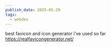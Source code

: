 ```yaml
---
publish_date: 2025-05-29
tags:
  - webdev
---
```

best favicon and icon generator i've used so far
https://realfavicongenerator.net/
  
  
